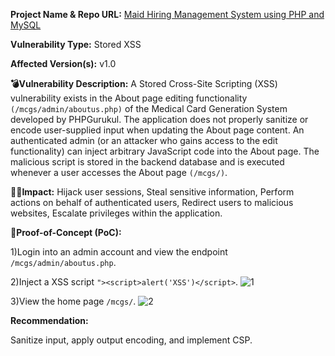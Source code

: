 **Project Name & Repo URL:**
[Maid Hiring Management System using PHP and MySQL](https://phpgurukul.com/maid-hiring-management-system-using-php-and-mysql/)

**Vulnerability Type:**
Stored XSS

**Affected Version(s):** v1.0

**💣Vulnerability Description:**
A Stored Cross-Site Scripting (XSS) vulnerability exists in the About page editing functionality `(/mcgs/admin/aboutus.php)` of the Medical Card Generation System developed by PHPGurukul. The application does not properly sanitize or encode user-supplied input when updating the About page content.
An authenticated admin (or an attacker who gains access to the edit functionality) can inject arbitrary JavaScript code into the About page. The malicious script is stored in the backend database and is executed whenever a user accesses the About page `(/mcgs/)`.

**👩‍💻Impact:**
Hijack user sessions,
Steal sensitive information,
Perform actions on behalf of authenticated users,
Redirect users to malicious websites,
Escalate privileges within the application.

**🛜Proof-of-Concept (PoC):**

1)Login into an admin account and view the endpoint `/mcgs/admin/aboutus.php`.

2)Inject a XSS script `"><script>alert('XSS')</script>`.
![1](https://github.com/user-attachments/assets/47852503-a12a-4477-994d-e350ab81db2b)

3)View the home page `/mcgs/`.
![2](https://github.com/user-attachments/assets/38b8d01f-d53f-4a0f-88bb-80ac0b258c21)

**Recommendation:**

Sanitize input, apply output encoding, and implement CSP.
